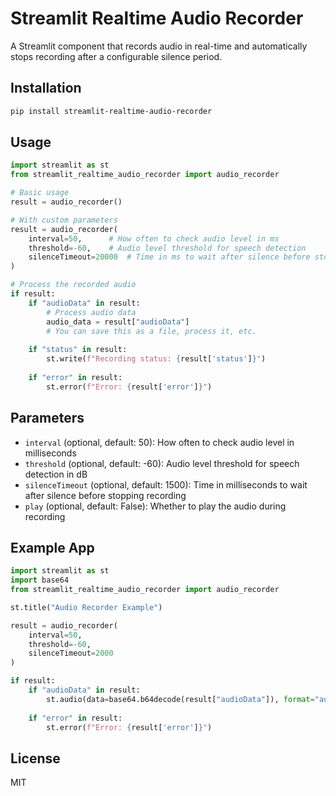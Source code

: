 # Streamlit Realtime Audio Recorder

A Streamlit component that records audio in real-time and automatically stops recording after a configurable silence period.

## Installation

```bash
pip install streamlit-realtime-audio-recorder
```

## Usage

```python
import streamlit as st
from streamlit_realtime_audio_recorder import audio_recorder

# Basic usage
result = audio_recorder()

# With custom parameters
result = audio_recorder(
    interval=50,      # How often to check audio level in ms
    threshold=-60,    # Audio level threshold for speech detection
    silenceTimeout=20000  # Time in ms to wait after silence before stopping recording
)

# Process the recorded audio
if result:
    if "audioData" in result:
        # Process audio data
        audio_data = result["audioData"]
        # You can save this as a file, process it, etc.
        
    if "status" in result:
        st.write(f"Recording status: {result['status']}")
        
    if "error" in result:
        st.error(f"Error: {result['error']}")
```

## Parameters

- `interval` (optional, default: 50): How often to check audio level in milliseconds
- `threshold` (optional, default: -60): Audio level threshold for speech detection in dB
- `silenceTimeout` (optional, default: 1500): Time in milliseconds to wait after silence before stopping recording
- `play` (optional, default: False): Whether to play the audio during recording

## Example App

```python
import streamlit as st
import base64
from streamlit_realtime_audio_recorder import audio_recorder

st.title("Audio Recorder Example")

result = audio_recorder(
    interval=50,
    threshold=-60,
    silenceTimeout=2000
)

if result:
    if "audioData" in result:
        st.audio(data=base64.b64decode(result["audioData"]), format="audio/webm")
    
    if "error" in result:
        st.error(f"Error: {result['error']}")
```

## License

MIT